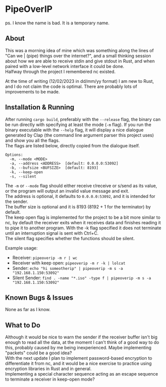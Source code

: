 # PipeOverIP
ps. I know the name is bad. It is a temporary name.

## About
This was a morning idea of mine which was something along the lines of "Can we | (pipe) things over the internet?", and a small thinking session about how we are able to receive stdin and give stdout in Rust, and when paired with a low-level network interface it could be done.  
Halfway through the project I remembered nc existed.

At the time of writing (12/02/2023 in dd/mm/yy format) I am new to Rust, and I do not claim the code is optimal. There are probably lots of improvements to be made.

## Installation & Running
After running `cargo build`, preferably with the `--release` flag, the binary can be run directly with specifying at least the mode (`-m` flag). If you run the binary executable with the `--help` flag, it will display a nice dialogue generated by Clap (the command line argument parser this project uses) and show you all the flags.  
The flags are listed below, directly copied from the dialogue itself.

```
Options:
  -m, --mode <MODE>
  -a, --address <ADDRESS>  [default: 0.0.0.0:53092]
  -b, --bufsize <BUFSIZE>  [default: 8193]
  -k, --keep-open
  -s, --silent
```

The `-m` or `--mode` flag should either receive r/receive or s/send as its value, or the program will output an invalid value message and exit.  
The address is optional, it defaults to `0.0.0.0:53092`, and it is intended for the sender.  
The buffer size is optional and it is 8193 (8192 + 1 for the terminator) by default.  
The keep open flag is implemented for the project to be a bit more similar to nc, by default the receiver exits when it receives data and finishes reading it to pipe it to another program. With the -k flag specified it does not terminate until an interruption signal is sent with Ctrl+C.  
The silent flag specifies whether the functions should be silent.

Example usage:  
- Receiver: `pipeoverip -m r | wc`  
- Receiver with keep open: `pipeoverip -m r -k | lolcat`  
- Sender: `echo "hi someotherip" | pipeoverip -m s -a "192.168.1.150:53092"`   
- Silent Sender: `find . -name "*.iso" -type f | pipeoverip -m s -a "192.168.1.150:53092"`   

## Known Bugs & Issues
None as far as I know. 

## What to Do
Although it would be nice to warn the sender if the receiver buffer isn't big enough to read all the data, at the moment I can't think of a good way to do this, probably caused by me being inexperienced. Maybe implementing "packets" could be a good idea?  
With the next update I plan to implement password-based encryption to differentiate it from nc, and it would be a nice exercise to practice using encryption libraries in Rust and in general.  
Implementing a special character sequence acting as an escape sequence to terminate a receiver in keep-open mode?